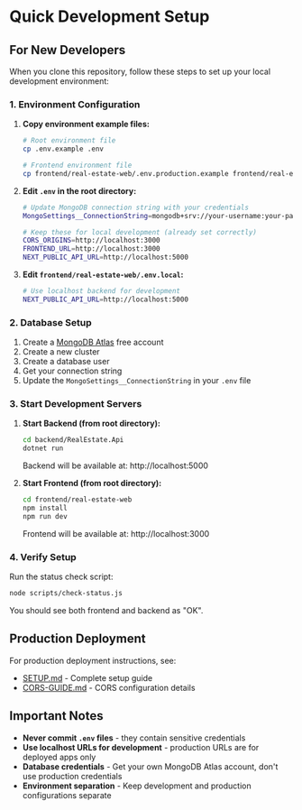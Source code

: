 # Quick Development Setup

## For New Developers

When you clone this repository, follow these steps to set up your local development environment:

### 1. Environment Configuration

1. **Copy environment example files:**
   ```bash
   # Root environment file
   cp .env.example .env

   # Frontend environment file
   cp frontend/real-estate-web/.env.production.example frontend/real-estate-web/.env.local
   ```

2. **Edit `.env` in the root directory:**
   ```bash
   # Update MongoDB connection string with your credentials
   MongoSettings__ConnectionString=mongodb+srv://your-username:your-password@your-cluster.mongodb.net/?retryWrites=true&w=majority&appName=your-app

   # Keep these for local development (already set correctly)
   CORS_ORIGINS=http://localhost:3000
   FRONTEND_URL=http://localhost:3000
   NEXT_PUBLIC_API_URL=http://localhost:5000
   ```

3. **Edit `frontend/real-estate-web/.env.local`:**
   ```bash
   # Use localhost backend for development
   NEXT_PUBLIC_API_URL=http://localhost:5000
   ```

### 2. Database Setup

1. Create a [MongoDB Atlas](https://cloud.mongodb.com/) free account
2. Create a new cluster
3. Create a database user
4. Get your connection string
5. Update the `MongoSettings__ConnectionString` in your `.env` file

### 3. Start Development Servers

1. **Start Backend (from root directory):**
   ```bash
   cd backend/RealEstate.Api
   dotnet run
   ```
   Backend will be available at: http://localhost:5000

2. **Start Frontend (from root directory):**
   ```bash
   cd frontend/real-estate-web
   npm install
   npm run dev
   ```
   Frontend will be available at: http://localhost:3000

### 4. Verify Setup

Run the status check script:
```bash
node scripts/check-status.js
```

You should see both frontend and backend as "OK".

## Production Deployment

For production deployment instructions, see:
- [SETUP.md](./docs/SETUP.md) - Complete setup guide
- [CORS-GUIDE.md](./docs/CORS-GUIDE.md) - CORS configuration details

## Important Notes

- **Never commit `.env` files** - they contain sensitive credentials
- **Use localhost URLs for development** - production URLs are for deployed apps only
- **Database credentials** - Get your own MongoDB Atlas account, don't use production credentials
- **Environment separation** - Keep development and production configurations separate
